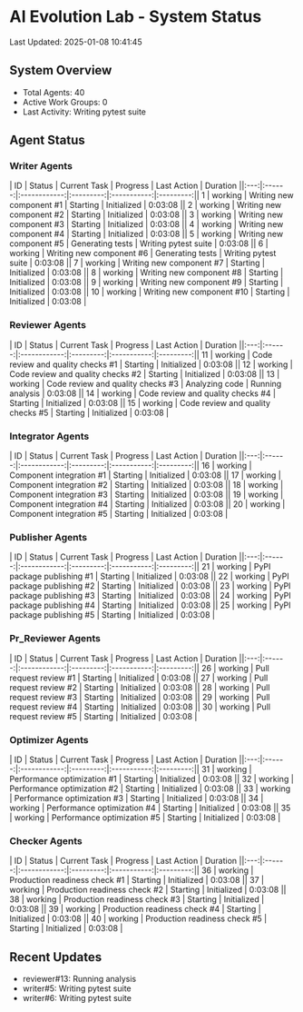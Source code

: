 # AI Evolution Lab - System Status
Last Updated: 2025-01-08 10:41:45

## System Overview
- Total Agents: 40
- Active Work Groups: 0
- Last Activity: Writing pytest suite

## Agent Status

### Writer Agents
| ID | Status | Current Task | Progress | Last Action | Duration ||:---:|:------:|:------------:|:---------:|:-----------:|:---------:|| 1 | working | Writing new component #1 | Starting | Initialized | 0:03:08 || 2 | working | Writing new component #2 | Starting | Initialized | 0:03:08 || 3 | working | Writing new component #3 | Starting | Initialized | 0:03:08 || 4 | working | Writing new component #4 | Starting | Initialized | 0:03:08 || 5 | working | Writing new component #5 | Generating tests | Writing pytest suite | 0:03:08 || 6 | working | Writing new component #6 | Generating tests | Writing pytest suite | 0:03:08 || 7 | working | Writing new component #7 | Starting | Initialized | 0:03:08 || 8 | working | Writing new component #8 | Starting | Initialized | 0:03:08 || 9 | working | Writing new component #9 | Starting | Initialized | 0:03:08 || 10 | working | Writing new component #10 | Starting | Initialized | 0:03:08 |
### Reviewer Agents
| ID | Status | Current Task | Progress | Last Action | Duration ||:---:|:------:|:------------:|:---------:|:-----------:|:---------:|| 11 | working | Code review and quality checks #1 | Starting | Initialized | 0:03:08 || 12 | working | Code review and quality checks #2 | Starting | Initialized | 0:03:08 || 13 | working | Code review and quality checks #3 | Analyzing code | Running analysis | 0:03:08 || 14 | working | Code review and quality checks #4 | Starting | Initialized | 0:03:08 || 15 | working | Code review and quality checks #5 | Starting | Initialized | 0:03:08 |
### Integrator Agents
| ID | Status | Current Task | Progress | Last Action | Duration ||:---:|:------:|:------------:|:---------:|:-----------:|:---------:|| 16 | working | Component integration #1 | Starting | Initialized | 0:03:08 || 17 | working | Component integration #2 | Starting | Initialized | 0:03:08 || 18 | working | Component integration #3 | Starting | Initialized | 0:03:08 || 19 | working | Component integration #4 | Starting | Initialized | 0:03:08 || 20 | working | Component integration #5 | Starting | Initialized | 0:03:08 |
### Publisher Agents
| ID | Status | Current Task | Progress | Last Action | Duration ||:---:|:------:|:------------:|:---------:|:-----------:|:---------:|| 21 | working | PyPI package publishing #1 | Starting | Initialized | 0:03:08 || 22 | working | PyPI package publishing #2 | Starting | Initialized | 0:03:08 || 23 | working | PyPI package publishing #3 | Starting | Initialized | 0:03:08 || 24 | working | PyPI package publishing #4 | Starting | Initialized | 0:03:08 || 25 | working | PyPI package publishing #5 | Starting | Initialized | 0:03:08 |
### Pr_Reviewer Agents
| ID | Status | Current Task | Progress | Last Action | Duration ||:---:|:------:|:------------:|:---------:|:-----------:|:---------:|| 26 | working | Pull request review #1 | Starting | Initialized | 0:03:08 || 27 | working | Pull request review #2 | Starting | Initialized | 0:03:08 || 28 | working | Pull request review #3 | Starting | Initialized | 0:03:08 || 29 | working | Pull request review #4 | Starting | Initialized | 0:03:08 || 30 | working | Pull request review #5 | Starting | Initialized | 0:03:08 |
### Optimizer Agents
| ID | Status | Current Task | Progress | Last Action | Duration ||:---:|:------:|:------------:|:---------:|:-----------:|:---------:|| 31 | working | Performance optimization #1 | Starting | Initialized | 0:03:08 || 32 | working | Performance optimization #2 | Starting | Initialized | 0:03:08 || 33 | working | Performance optimization #3 | Starting | Initialized | 0:03:08 || 34 | working | Performance optimization #4 | Starting | Initialized | 0:03:08 || 35 | working | Performance optimization #5 | Starting | Initialized | 0:03:08 |
### Checker Agents
| ID | Status | Current Task | Progress | Last Action | Duration ||:---:|:------:|:------------:|:---------:|:-----------:|:---------:|| 36 | working | Production readiness check #1 | Starting | Initialized | 0:03:08 || 37 | working | Production readiness check #2 | Starting | Initialized | 0:03:08 || 38 | working | Production readiness check #3 | Starting | Initialized | 0:03:08 || 39 | working | Production readiness check #4 | Starting | Initialized | 0:03:08 || 40 | working | Production readiness check #5 | Starting | Initialized | 0:03:08 |

## Recent Updates
- reviewer#13: Running analysis
- writer#5: Writing pytest suite
- writer#6: Writing pytest suite
